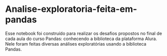 # Analise-exploratoria-feita-em-pandas
Esse notebook foi construído para realizar os desafios propostos no final de cada aula do curso Pandas: conhecendo a biblioteca da plataforma Alura. Nele foram feitas diversas análises exploratórias usando a biblioteca Pandas.
